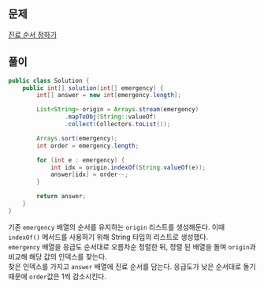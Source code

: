 ## 문제

[진료 순서 정하기](https://school.programmers.co.kr/learn/courses/30/lessons/120835)

## 풀이

```java
public class Solution {
    public int[] solution(int[] emergency) {
        int[] answer = new int[emergency.length];

        List<String> origin = Arrays.stream(emergency)
                .mapToObj(String::valueOf)
                .collect(Collectors.toList());

        Arrays.sort(emergency);
        int order = emergency.length;

        for (int e : emergency) {
            int idx = origin.indexOf(String.valueOf(e));
            answer[idx] = order--;
        }

        return answer;
    }
}
```

기존 `emergency` 배열의 순서를 유지하는 `origin` 리스트를 생성해둔다.
이때 `indexOf()` 메서드를 사용하기 위해 String 타입의 리스트로 생성했다.<br>
`emergency` 배열을 응급도 순서대로 오름차순 정렬한 뒤, 정렬 된 배열을 돌며 `origin`과 비교해 해당 값의 인덱스를 찾는다.<br>
찾은 인덱스를 가지고 `answer` 배열에 진료 순서를 담는다.
응급도가 낮은 순서대로 돌기 때문에 `order`값은 1씩 감소시킨다.
